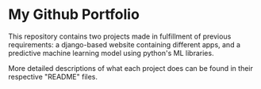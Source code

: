 # My Github Portfolio

This repository contains two projects made in fulfillment of previous requirements: a django-based website containing different apps, and a predictive machine learning model using python's ML libraries. 

More detailed descriptions of what each project does can be found in their respective "README" files.